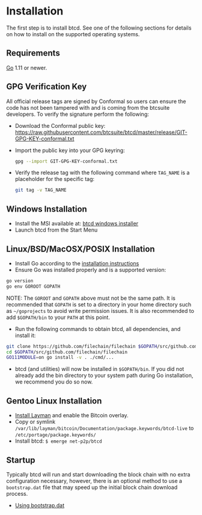 # Installation

The first step is to install btcd. See one of the following sections for
details on how to install on the supported operating systems.

## Requirements

[Go](http://golang.org) 1.11 or newer.

## GPG Verification Key

All official release tags are signed by Conformal so users can ensure the code
has not been tampered with and is coming from the btcsuite developers. To
verify the signature perform the following:

- Download the Conformal public key:
  https://raw.githubusercontent.com/btcsuite/btcd/master/release/GIT-GPG-KEY-conformal.txt

- Import the public key into your GPG keyring:

  ```bash
  gpg --import GIT-GPG-KEY-conformal.txt
  ```

- Verify the release tag with the following command where `TAG_NAME` is a
  placeholder for the specific tag:

  ```bash
  git tag -v TAG_NAME
  ```

## Windows Installation

- Install the MSI available at: [btcd windows installer](https://github.com/filechain/filechain/releases)
- Launch btcd from the Start Menu

## Linux/BSD/MacOSX/POSIX Installation

- Install Go according to the [installation instructions](http://golang.org/doc/install)
- Ensure Go was installed properly and is a supported version:

```bash
go version
go env GOROOT GOPATH
```

NOTE: The `GOROOT` and `GOPATH` above must not be the same path. It is
recommended that `GOPATH` is set to a directory in your home directory such as
`~/goprojects` to avoid write permission issues. It is also recommended to add
`$GOPATH/bin` to your `PATH` at this point.

- Run the following commands to obtain btcd, all dependencies, and install it:

```bash
git clone https://github.com/filechain/filechain $GOPATH/src/github.com/filechain/filechain
cd $GOPATH/src/github.com/filechain/filechain
GO111MODULE=on go install -v . ./cmd/...
```

- btcd (and utilities) will now be installed in `$GOPATH/bin`. If you did
  not already add the bin directory to your system path during Go installation,
  we recommend you do so now.

## Gentoo Linux Installation

- [Install Layman](https://gitlab.com/bitcoin/gentoo) and enable the Bitcoin overlay.
- Copy or symlink `/var/lib/layman/bitcoin/Documentation/package.keywords/btcd-live` to `/etc/portage/package.keywords/`
- Install btcd: `$ emerge net-p2p/btcd`

## Startup

Typically btcd will run and start downloading the block chain with no extra
configuration necessary, however, there is an optional method to use a
`bootstrap.dat` file that may speed up the initial block chain download process.

- [Using bootstrap.dat](https://github.com/filechain/filechain/blob/master/docs/configuration.md#using-bootstrapdat)
